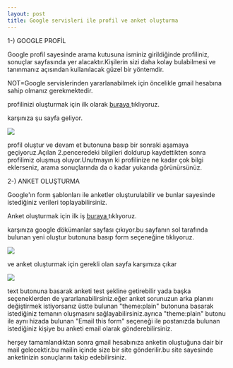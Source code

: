 ```yaml
---
layout: post
title: Google servisleri ile profil ve anket oluşturma
---
```


1-) GOOGLE PROFİL

Google profil sayesinde arama kutusuna isminiz girildiğinde profiliniz, sonuçlar sayfasında yer alacaktır.Kişilerin sizi daha kolay bulabilmesi ve tanınmanız açısından kullanılacak güzel bir yöntemdir.

NOT=Google servislerinden yararlanabilmek için öncelikle gmail hesabına sahip olmanız gerekmektedir.

profilinizi oluşturmak için ilk olarak <a href="http://google.com/profiles/me">buraya </a> tıklıyoruz.

karşınıza şu sayfa geliyor.

<img src="https://github.com/bsaral/bsaral.github.com/blob/master/images/4.png?raw=true"/>

profil oluştur ve devam et butonuna basıp bir sonraki aşamaya geçiyoruz.Açılan 2.penceredeki bilgileri doldurup kaydettikten sonra profilimiz oluşmuş oluyor.Unutmayın ki profilinize ne kadar çok bilgi eklerseniz, arama sonuçlarında da o kadar yukarıda görünürsünüz. 


2-) ANKET OLUŞTURMA

Google'ın form şablonları ile anketler oluşturulabilir ve bunlar sayesinde istediğiniz verileri toplayabilirsiniz.

Anket oluşturmak için ilk iş <a href="http://docs.google.com"> buraya </a> tıklıyoruz.

karşınıza google dökümanlar sayfası çıkıyor.bu sayfanın sol tarafında bulunan yeni oluştur butonuna basıp form seçeneğine tıklıyoruz.

<img src="https://github.com/bsaral/bsaral.github.com/blob/master/images/5.png?raw=true"/>

ve anket oluşturmak için gerekli olan sayfa karşımıza çıkar

<img src="https://github.com/bsaral/bsaral.github.com/blob/master/images/6.png?raw=true"/>

text butonuna basarak anketi test şekline getirebilir yada başka seçeneklerden de yararlanabilirsiniz.eğer anket sorunuzun arka planını değiştirmek istiyorsanız üstte bulunan "theme:plain" butonuna basarak istediğiniz temanın oluşmasını sağlayabilirsiniz.ayrıca "theme:plain" butonu ile aynı hizada bulunan "Email this form" seçeneği ile postanızda bulunan istediğiniz kişiye bu anketi email olarak gönderebilirsiniz.

herşey tamamlandıktan sonra gmail hesabınıza anketin oluştuğuna dair bir mail gelecektir.bu mailin içinde size bir site gönderilir.bu site sayesinde anketinizin sonuçlarını takip edebilirsiniz.





